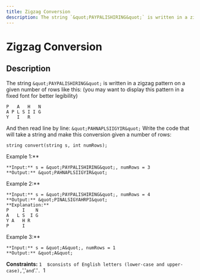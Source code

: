 ```yaml
---
title: Zigzag Conversion
description: The string `&quot;PAYPALISHIRING&quot;` is written in a zigzag pattern on a given number of rows lik
---
```

# Zigzag Conversion
## Description
The string `&quot;PAYPALISHIRING&quot;` is written in a zigzag pattern on a given number of rows like this: (you may want to display this pattern in a fixed font for better legibility)
```
P   A   H   N
A P L S I I G
Y   I   R
```
And then read line by line: `&quot;PAHNAPLSIIGYIR&quot;`
Write the code that will take a string and make this conversion given a number of rows:
```
string convert(string s, int numRows);
```
 
Example 1:**
```
**Input:** s = &quot;PAYPALISHIRING&quot;, numRows = 3
**Output:** &quot;PAHNAPLSIIGYIR&quot;
```
Example 2:**
```
**Input:** s = &quot;PAYPALISHIRING&quot;, numRows = 4
**Output:** &quot;PINALSIGYAHRPI&quot;
**Explanation:**
P     I    N
A   L S  I G
Y A   H R
P     I
```
Example 3:**
```
**Input:** s = &quot;A&quot;, numRows = 1
**Output:** &quot;A&quot;
```
 
**Constraints:**
	`1 
	`s` consists of English letters (lower-case and upper-case), `&#39;,&#39;` and `&#39;.&#39;`.
	`1 

